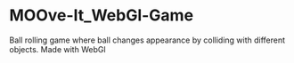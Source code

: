 # MOOve-It_WebGl-Game
Ball rolling game where ball changes appearance by colliding with different objects. Made with WebGl
